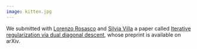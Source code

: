 ```yaml
---
image: kitten.jpg
---
```


<p>We submitted with <a href="http://web.mit.edu/lrosasco/www/">Lorenzo Rosasco</a> and <a href="http://lcsl.mit.edu/data/silviavilla/Home.html">Silvia Villa</a> a paper called <a href="https://arxiv.org/abs/1610.02170">Iterative regularization via dual diagonal descent</a>, whose preprint is available on arXiv.</p>
